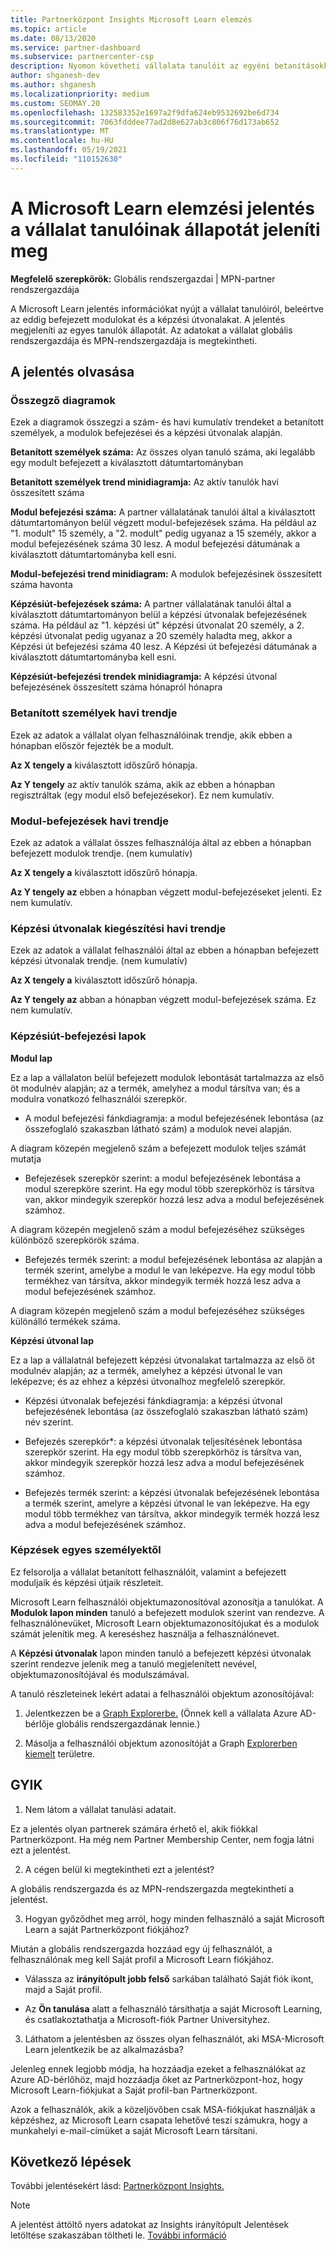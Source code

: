 ```yaml
---
title: Partnerközpont Insights Microsoft Learn elemzés
ms.topic: article
ms.date: 08/13/2020
ms.service: partner-dashboard
ms.subservice: partnercenter-csp
description: Nyomon követheti vállalata tanulóit az egyéni betanításokkal, befejezett modulokkal, befejezett képzési programokkal és egyéb adatokkal.
author: shganesh-dev
ms.author: shganesh
ms.localizationpriority: medium
ms.custom: SEOMAY.20
ms.openlocfilehash: 132583352e1697a2f9dfa624eb9532692be6d734
ms.sourcegitcommit: 7063fdddee77ad2d8e627ab3c806f76d173ab652
ms.translationtype: MT
ms.contentlocale: hu-HU
ms.lasthandoff: 05/19/2021
ms.locfileid: "110152630"
---
```

# <a name="the-microsoft-learn-analytics-report-shows-the-status-of-learners-in-your-company"></a>A Microsoft Learn elemzési jelentés a vállalat tanulóinak állapotát jeleníti meg

**Megfelelő szerepkörök:** Globális rendszergazdai | MPN-partner rendszergazdája

A Microsoft Learn jelentés információkat nyújt a vállalat tanulóiról, beleértve az eddig befejezett modulokat és a képzési útvonalakat. A jelentés megjeleníti az egyes tanulók állapotát. Az adatokat a vállalat globális rendszergazdája és MPN-rendszergazdája is megtekintheti.

## <a name="how-to-read-the-report"></a>A jelentés olvasása

### <a name="summary-charts"></a>Összegző diagramok

Ezek a diagramok összegzi a szám- és havi kumulatív trendeket a betanított személyek, a modulok befejezései és a képzési útvonalak alapján.


**Betanított személyek száma:** Az összes olyan tanuló száma, aki legalább egy modult befejezett a kiválasztott dátumtartományban 

**Betanított személyek trend minidiagramja:** Az aktív tanulók havi összesített száma 

**Modul befejezési száma:** A partner vállalatának tanulói által a kiválasztott dátumtartományon belül végzett modul-befejezések száma.
Ha például az "1. modult" 15 személy, a "2. modult" pedig ugyanaz a 15 személy, akkor a modul befejezésének száma 30 lesz. A modul befejezési dátumának a kiválasztott dátumtartományba kell esni.

**Modul-befejezési trend minidiagram:** A modulok befejezésinek összesített száma havonta 

**Képzésiút-befejezések száma:** A partner vállalatának tanulói által a kiválasztott dátumtartományon belül a képzési útvonalak befejezésének száma.
Ha például az "1. képzési út" képzési útvonalat 20 személy, a 2. képzési útvonalat pedig ugyanaz a 20 személy haladta meg, akkor a Képzési út befejezési száma 40 lesz. A Képzési út befejezési dátumának a kiválasztott dátumtartományba kell esni.

**Képzésiút-befejezési trendek minidiagramja:** A képzési útvonal befejezésének összesített száma hónapról hónapra 

### <a name="trained-individuals-monthly-trend"></a>Betanított személyek havi trendje

Ezek az adatok a vállalat olyan felhasználóinak trendje, akik ebben a hónapban először fejezték be a modult. 

**Az X tengely a** kiválasztott időszűrő hónapja. 

**Az Y tengely** az aktív tanulók száma, akik az ebben a hónapban regisztráltak (egy modul első befejezésekor). Ez nem kumulatív.

### <a name="module-completions-monthly-trend"></a>Modul-befejezések havi trendje

Ezek az adatok a vállalat összes felhasználója által az ebben a hónapban befejezett modulok trendje. (nem kumulatív) 

**Az X tengely a** kiválasztott időszűrő hónapja. 

**Az Y tengely az** ebben a hónapban végzett modul-befejezéseket jelenti. Ez nem kumulatív.

### <a name="learning-path-completions-monthly-trend"></a>Képzési útvonalak kiegészítési havi trendje

Ezek az adatok a vállalat felhasználói által az ebben a hónapban befejezett képzési útvonalak trendje. (nem kumulatív) 

**Az X tengely a** kiválasztott időszűrő hónapja. 

**Az Y tengely az** abban a hónapban végzett modul-befejezések száma. Ez nem kumulatív.

### <a name="learning-path-completion-tabs"></a>Képzésiút-befejezési lapok 

**Modul lap**

Ez a lap a vállalaton belül befejezett modulok lebontását tartalmazza az első öt modulnév alapján; az a termék, amelyhez a modul társítva van; és a modulra vonatkozó felhasználói szerepkör.  

- A modul befejezési fánkdiagramja: a modul befejezésének lebontása (az összefoglaló szakaszban látható szám) a modulok nevei alapján.

A diagram közepén megjelenő szám a befejezett modulok teljes számát mutatja

- Befejezések szerepkör szerint: a modul befejezésének lebontása a modul szerepköre szerint. Ha egy modul több szerepkörhöz is társítva van, akkor mindegyik szerepkör hozzá lesz adva a modul befejezésének számhoz.

A diagram közepén megjelenő szám a modul befejezéséhez szükséges különböző szerepkörök száma. 

- Befejezés termék szerint: a modul befejezésének lebontása az alapján a termék szerint, amelybe a modul le van leképezve. Ha egy modul több termékhez van társítva, akkor mindegyik termék hozzá lesz adva a modul befejezésének számhoz.    

A diagram közepén megjelenő szám a modul befejezéséhez szükséges különálló termékek száma.  

**Képzési útvonal lap**   

Ez a lap a vállalatnál befejezett képzési útvonalakat tartalmazza az első öt modulnév alapján; az a termék, amelyhez a képzési útvonal le van leképezve; és az ehhez a képzési útvonalhoz megfelelő szerepkör.  

- Képzési útvonalak befejezési fánkdiagramja: a képzési útvonal befejezésének lebontása (az összefoglaló szakaszban látható szám) név szerint.

- Befejezés szerepkör*: a képzési útvonalak teljesítésének lebontása szerepkör szerint. Ha egy modul több szerepkörhöz is társítva van, akkor mindegyik szerepkör hozzá lesz adva a modul befejezésének számhoz.

- Befejezés termék szerint: a képzési útvonalak befejezésének lebontása a termék szerint, amelyre a képzési útvonal le van leképezve. Ha egy modul több termékhez van társítva, akkor mindegyik termék hozzá lesz adva a modul befejezésének számhoz.

### <a name="completions-by-learning-individuals"></a>Képzések egyes személyektől

Ez felsorolja a vállalat betanított felhasználóit, valamint a befejezett moduljaik és képzési útjaik részleteit.

Microsoft Learn felhasználói objektumazonosítóval azonosítja a tanulókat. A **Modulok lapon minden** tanuló a befejezett modulok szerint van rendezve. A felhasználónevüket, Microsoft Learn objektumazonosítójukat és a modulok számát jelenítik meg. A kereséshez használja a felhasználónevet. 

A **Képzési útvonalak** lapon minden tanuló a befejezett képzési útvonalak szerint rendezve jelenik meg a tanuló megjelenített nevével, objektumazonosítójával és modulszámával.

A tanuló részleteinek lekért adatai a felhasználói objektum azonosítójával: 

1. Jelentkezzen be a [Graph Explorerbe.](https://developer.microsoft.com/graph/graph-explorer ) (Önnek kell a vállalata Azure AD-bérlője globális rendszergazdának lennie.)

2. Másolja a felhasználói objektum azonosítóját a Graph [Explorerben kiemelt](https://graph.microsoft.com/v1.0/users/a9633ad7-c8dc-4587-b119-0bc286b0711f) területre. 

## <a name="faq"></a>GYIK

1. Nem látom a vállalat tanulási adatait.

Ez a jelentés olyan partnerek számára érhető el, akik fiókkal Partnerközpont. Ha még nem Partner Membership Center, nem fogja látni ezt a jelentést.

2.  A cégen belül ki megtekintheti ezt a jelentést? 

A globális rendszergazda és az MPN-rendszergazda megtekintheti a jelentést.

3. Hogyan győződhet meg arról, hogy minden felhasználó a saját Microsoft Learn a saját Partnerközpont fiókjához?

Miután a globális rendszergazda hozzáad egy új felhasználót,  a felhasználónak meg kell Saját profil a Microsoft Learn fiókjához.

- Válassza az **irányítópult jobb felső** sarkában található Saját fiók ikont, majd a Saját profil.  

-  Az **Ön tanulása** alatt a felhasználó társíthatja a saját Microsoft Learning, és csatlakoztathatja a Microsoft-fiók Partner Universityhez.

3. Láthatom a jelentésben az összes olyan felhasználót, aki MSA-Microsoft Learn jelentkezik be az alkalmazásba?

Jelenleg ennek legjobb módja, ha hozzáadja ezeket a felhasználókat az Azure AD-bérlőhöz, majd hozzáadja őket az  Partnerközpont-hoz, hogy Microsoft Learn-fiókjukat a Saját profil-ban Partnerközpont. 

Azok a felhasználók, akik a közeljövőben csak MSA-fiókjukat használják a képzéshez, az Microsoft Learn csapata lehetővé teszi számukra, hogy a munkahelyi e-mail-címüket a saját Microsoft Learn társítani. 

## <a name="next-steps"></a>Következő lépések

További jelentésekért lásd: [Partnerközpont Insights.](partner-center-insights.md)

>[!NOTE] 
> A jelentést áttöltő nyers adatokat az Insights irányítópult Jelentések letöltése szakaszában töltheti le. [További információ](pci-download-reports.md) 